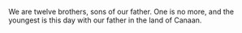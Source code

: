 We are twelve brothers, sons of our father. One is no more, and the youngest is this day with our father in the land of Canaan.
